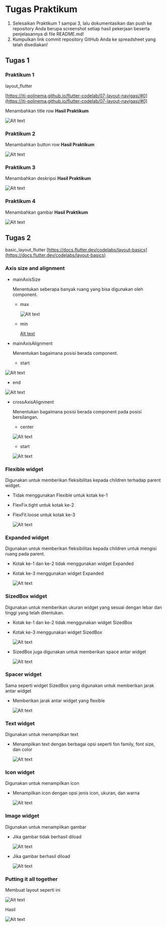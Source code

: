 # Tugas Praktikum

1. Selesaikan Praktikum 1 sampai 3, lalu dokumentasikan dan push ke repository Anda berupa screenshot setiap hasil pekerjaan beserta penjelasannya di file README.md!
2. Kumpulkan link commit repository GitHub Anda ke spreadsheet yang telah disediakan!

## Tugas 1

### Praktikum 1

layout_flutter

[https://jti-polinema.github.io/flutter-codelab/07-layout-navigasi/#0](https://jti-polinema.github.io/flutter-codelab/07-layout-navigasi/#0)

Menambahkan title row
**Hasil Praktikum**

![Alt text](image.png)

### Praktikum 2

Menambahkan button row
**Hasil Praktikum**

![Alt text](image-1.png)

### Praktikum 3

Menambahkan deskripsi
**Hasil Praktikum**

![Alt text](image-2.png)

### Praktikum 4

Menambahkan gambar
**Hasil Praktikum**

![Alt text](image-3.png)

## Tugas 2

basic_layout_flutter
[https://docs.flutter.dev/codelabs/layout-basics](https://docs.flutter.dev/codelabs/layout-basics)

### Axis size and alignment

- mainAxisSize

  Menentukan seberapa banyak ruang yang bisa digunakan oleh component.

  - max

    ![Alt text](image-6.png)

  - min

    [Alt text](image-4.png)

- mainAxisAlignment

  Menentukan bagaimana posisi berada component.

  - start

![Alt text](image-5.png)

- end

![Alt text](image-8.png)

- crossAxisAlignment

  Menentukan bagaimana posisi berada component pada posisi bersilangan.

  - center

  ![Alt text](image-7.png)

  - start

  ![Alt text](image-9.png)

### Flexible widget

Digunakan untuk memberikan fleksibilitas kepada children terhadap parent widget.

- Tidak menggunakan Flexible untuk kotak ke-1
- FlexFix.tight untuk kotak ke-2
- FlexFit.loose untuk kotak ke-3

  ![Alt text](image-10.png)

### Expanded widget

Digunakan untuk memberikan fleksibilitas kepada children untuk mengisi ruang pada parent.

- Kotak ke-1 dan ke-2 tidak menggunakan widget Expanded
- Kotak ke-3 menggunakan widget Expanded

  ![Alt text](image-11.png)

### SizedBox widget

Digunakan untuk memberikan ukuran widget yang sesuai dengan lebar dan tinggi yang telah ditentukan.

- Kotak ke-1 dan ke-2 tidak menggunakan widget SizedBox
- Kotak ke-3 menggunakan widget SizedBox

  ![Alt text](image-12.png)

- SizedBox juga digunakan untuk memberikan space antar widget

  ![Alt text](image-13.png)

### Spacer widget

Sama seperti widget SizedBox yang digunakan untuk memberikan jarak antar widget

- Memberikan jarak antar widget yang flexible

  ![Alt text](image-14.png)

### Text widget

Digunakan untuk menampilkan text

- Menampilkan text dengan berbagai opsi seperti fon family, font size, dan color

  ![Alt text](image-15.png)

### Icon widget

Digunakan untuk menampilkan icon

- Menampilkan icon dengan opsi jenis icon, ukuran, dan warna

  ![Alt text](image-16.png)

### Image widget

Digunakan untuk menampilkan gambar

- Jika gambar tidak berhasil diload

  ![Alt text](image-17.png)

- Jika gambar berhasil diload

  ![Alt text](image-18.png)

### Putting it all together

Membuat layout seperti ini

![Alt text](image-21.png)

Hasil

![Alt text](image-19.png)

